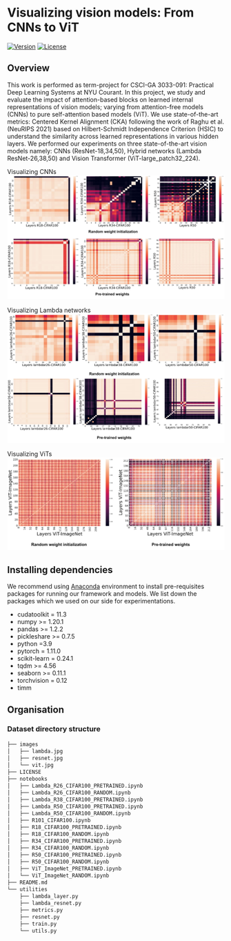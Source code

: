 # Visualizing vision models: From CNNs to ViT

[![Version](https://img.shields.io/badge/Version-1.0.0-brightgreen)](https://github.com/animeshbchowdhury/visualizing-vision-models) 
[![License](https://img.shields.io/badge/License-BSD%203--Clause-blue.svg)](https://opensource.org/licenses/BSD-3-Clause)



## Overview

This work is performed as term-project for CSCI-GA 3033-091: Practical Deep Learning Systems at NYU Courant. In this project, we study and evaluate the impact of attention-based blocks on learned internal representations of vision models; varying from attention-free models (CNNs) to pure self-attention based models (ViT). We use state-of-the-art metrics: Centered Kernel Alignment (CKA) following the work of Raghu et al. (NeuRIPS 2021) based on Hilbert-Schmidt Independence Criterion (HSIC) to understand the similarity across learned representations in various hidden layers. We performed our experiments on three state-of-the-art vision models namely: CNNs (ResNet-18,34,50), Hybrid networks (Lambda ResNet-26,38,50) and Vision Transformer (ViT-large_patch32_224).

Visualizing CNNs
![](https://github.com/animeshbchowdhury/visualizing-vision-models/blob/main/images/resnet.jpg)

Visualizing Lambda networks
![](https://github.com/animeshbchowdhury/visualizing-vision-models/blob/main/images/lambda.jpg)

Visualizing ViTs
![](https://github.com/animeshbchowdhury/visualizing-vision-models/blob/main/images/vit.jpg)
## Installing dependencies

We recommend using [Anaconda](https://www.anaconda.com/) environment to install pre-requisites packages for running our framework and models.
We list down the packages which we used on our side for experimentations.

- cudatoolkit = 11.3
- numpy >= 1.20.1
- pandas >= 1.2.2
- pickleshare >= 0.7.5
- python =3.9
- pytorch = 1.11.0
- scikit-learn = 0.24.1
- tqdm >= 4.56
- seaborn >= 0.11.1
- torchvision = 0.12
- timm

## Organisation

### Dataset directory structure

	├── images
	│   ├── lambda.jpg
	│   ├── resnet.jpg
	│   └── vit.jpg
	├── LICENSE
	├── notebooks
	│   ├── Lambda_R26_CIFAR100_PRETRAINED.ipynb
	│   ├── Lambda_R26_CIFAR100_RANDOM.ipynb
	│   ├── Lambda_R38_CIFAR100_PRETRAINED.ipynb
	│   ├── Lambda_R50_CIFAR100_PRETRAINED.ipynb
	│   ├── Lambda_R50_CIFAR100_RANDOM.ipynb
	│   ├── R101_CIFAR100.ipynb
	│   ├── R18_CIFAR100_PRETRAINED.ipynb
	│   ├── R18_CIFAR100_RANDOM.ipynb
	│   ├── R34_CIFAR100_PRETRAINED.ipynb
	│   ├── R34_CIFAR100_RANDOM.ipynb
	│   ├── R50_CIFAR100_PRETRAINED.ipynb
	│   ├── R50_CIFAR100_RANDOM.ipynb
	│   ├── ViT_ImageNet_PRETRAINED.ipynb
	│   └── ViT_ImageNet_RANDOM.ipynb
	├── README.md
	└── utilities
	    ├── lambda_layer.py
	    ├── lambda_resnet.py
	    ├── metrics.py
	    ├── resnet.py
	    ├── train.py
	    └── utils.py


